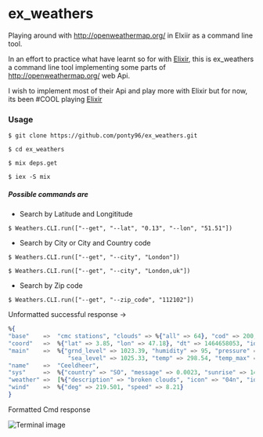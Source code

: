 # ex_weathers
Playing around with http://openweathermap.org/ in Elxiir as a command line tool.

In an effort to practice what have learnt so for with [Elixir](http://elixir-lang.org/), this is ex_weathers a command line tool implementing some parts of http://openweathermap.org/ web Api. 

I wish to implement most of their Api and play more with Elixir but for now, its been #COOL playing [Elixir](http://elixir-lang.org/)

### Usage

```
$ git clone https://github.com/ponty96/ex_weathers.git

$ cd ex_weathers

$ mix deps.get

$ iex -S mix

```

##### Possible commands are

* Search by Latitude and Longititude

``` 
$ Weathers.CLI.run(["--get", "--lat", "0.13", "--lon", "51.51"])
``` 


* Search by City or City and Country code

``` 
$ Weathers.CLI.run(["--get", "--city", "London"])  
``` 
``` 
$ Weathers.CLI.run(["--get", "--city", "London,uk"])  
``` 


* Search by Zip code

``` 
$ Weathers.CLI.run(["--get", "--zip_code", "112102"])
```

Unformatted successful response ->

```ex
%{
"base"    =>  "cmc stations", "clouds" => %{"all" => 64}, "cod" => 200, 
"coord"   =>  %{"lat" => 3.85, "lon" => 47.18}, "dt" => 1464658053, "id" => 62788, 
"main"    =>  %{"grnd_level" => 1023.39, "humidity" => 95, "pressure" => 1023.39, 
                 "sea_level" => 1025.33, "temp" => 298.54, "temp_max" => 298.54, "temp_min" => 298.54}, 
"name"    =>  "Ceeldheer", 
"sys"     =>  %{"country" => "SO", "message" => 0.0023, "sunrise" => 1464662350, "sunset" => 1464706735}, 
"weather" =>  [%{"description" => "broken clouds", "icon" => "04n", "id" => 803, "main" => "Clouds"}],
"wind"    =>  %{"deg" => 219.501, "speed" => 8.21}
}
```

Formatted Cmd response

![Terminal image](https://cloud.githubusercontent.com/assets/11190968/15660839/67d5009e-26d9-11e6-86db-181c93f034f3.png)


